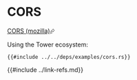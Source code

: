# CORS

[CORS (mozilla)][cors-mozilla]⮳

Using the Tower ecosystem:

```rust,editable,ignore,noplayground
{{#include ../../deps/examples/cors.rs}}
```

[cors-mozilla]: https://developer.mozilla.org/en-US/docs/Web/HTTP/CORS
{{#include ../link-refs.md}}
